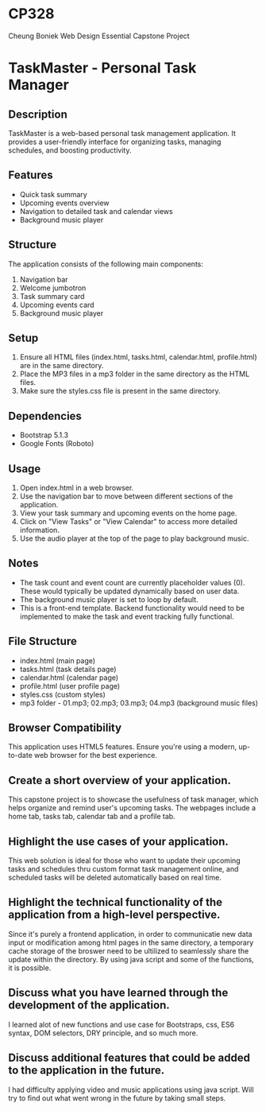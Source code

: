 # CP328
Cheung Boniek Web Design Essential Capstone Project

# TaskMaster - Personal Task Manager

## Description
TaskMaster is a web-based personal task management application. It provides a user-friendly interface for organizing tasks, managing schedules, and boosting productivity.

## Features
- Quick task summary
- Upcoming events overview
- Navigation to detailed task and calendar views
- Background music player

## Structure
The application consists of the following main components:
1. Navigation bar
2. Welcome jumbotron
3. Task summary card
4. Upcoming events card
5. Background music player

## Setup
1. Ensure all HTML files (index.html, tasks.html, calendar.html, profile.html) are in the same directory.
2. Place the MP3 files in a mp3 folder in the same directory as the HTML files.
3. Make sure the styles.css file is present in the same directory.

## Dependencies
- Bootstrap 5.1.3
- Google Fonts (Roboto)

## Usage
1. Open index.html in a web browser.
2. Use the navigation bar to move between different sections of the application.
3. View your task summary and upcoming events on the home page.
4. Click on "View Tasks" or "View Calendar" to access more detailed information.
5. Use the audio player at the top of the page to play background music.

## Notes
- The task count and event count are currently placeholder values (0). These would typically be updated dynamically based on user data.
- The background music player is set to loop by default.
- This is a front-end template. Backend functionality would need to be implemented to make the task and event tracking fully functional.

## File Structure
- index.html (main page)
- tasks.html (task details page)
- calendar.html (calendar page)
- profile.html (user profile page)
- styles.css (custom styles)
- mp3 folder - 01.mp3; 02.mp3; 03.mp3; 04.mp3 (background music files)

## Browser Compatibility
This application uses HTML5 features. Ensure you're using a modern, up-to-date web browser for the best experience.

## Create a short overview of your application.
This capstone project is to showcase the usefulness of task manager, which helps organize and remind user's upcoming tasks.  The webpages include a home tab, tasks tab, calendar tab and a profile tab. 

## Highlight the use cases of your application.
This web solution is ideal for those who want to update their upcoming tasks and schedules thru custom format task management online, and scheduled tasks will be deleted automatically based on real time.

## Highlight the technical functionality of the application from a high-level perspective.
Since it's purely a frontend application, in order to communicatie new data input or modification among html pages in the same directory, a temporary cache storage of the broswer need to be ultilized to seamlessly share the update within the directory.  By using java script and some of the functions, it is possible. 

## Discuss what you have learned through the development of the application.
I learned alot of new functions and use case for Bootstraps, css, ES6 syntax, DOM selectors, DRY principle, and so much more.

## Discuss additional features that could be added to the application in the future.
I had difficulty applying video and music applications using java script.  Will try to find out what went wrong in the future by taking small steps. 


